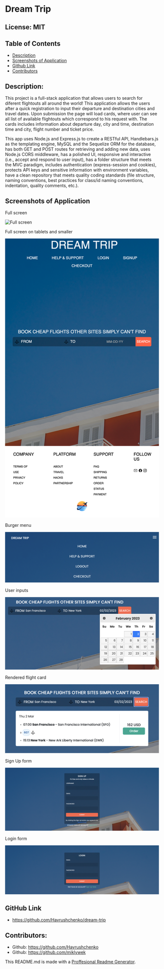 # Dream Trip
  ## License: MIT
  ### 
  ## Table of Contents
  - [Description](#description)
  - [Screenshots of Application](#screenshots-of-application)
  - [Github Link](#github-link)
  - [Contributors](#contributors)

  ## Description:
  This project is a full-stack application that allows users to search for diferent flightouts all around the world!
  This application allows the users after a quick registration to input their departure and destination cities and travel dates. Upon submission the page will load cards, where user can see all list of available flightouts which correspond to his request with. The cards includes information about departure day, city and time, destination time and city, flight number and ticket price. 
  
  This app uses Node.js and Express.js to create a RESTful API, Handlebars.js as the templating engine, MySQL and the Sequelize ORM for the database, has both GET and POST routes for retrieving and adding new data, uses Node.js CORS middleware, has a polished UI, responsive and interactive (i.e., accept and respond to user input), has a folder structure that meets the MVC paradigm, includes authentication (express-session and cookies), protects API keys and sensitive information with environment variables, have a clean repository that meets quality coding standards (file structure, naming conventions, best practices for class/id naming conventions, indentation, quality comments, etc.).

  ## Screenshots of Application

  Full screen

  ![Full screen](./frontend/assets/img/dream-trip-full-screen.png)

  Full screen on tablets and smaller 

  ![Full screen on tablets and smaller](./frontend/assets/img/full-screen-on-tablets-and-smaller.png)

  Burger menu

  ![Burger menu](./frontend/assets/img/burger-menu.png)

  User inputs

  ![User inputs](./frontend/assets/img/user-inputs.png)

  Rendered flight card

  ![User inputs](./frontend/assets/img/rendered-flight-card.png)

  Sign Up form

  ![Sign Up form](./frontend/assets/img/signup.png)

  Login form

  ![Login form](./frontend/assets/img/login.png)

  ## GitHub Link
  - https://github.com/Havrushchenko/dream-trip

  ## Contributors:
  - Github: https://github.com/Havrushchenko
  - Github: https://github.com/miklywek

  This README.md is made with a [Proffesional Readme Generator](https://github.com/Havrushchenko/proffesional-readme-generator).
